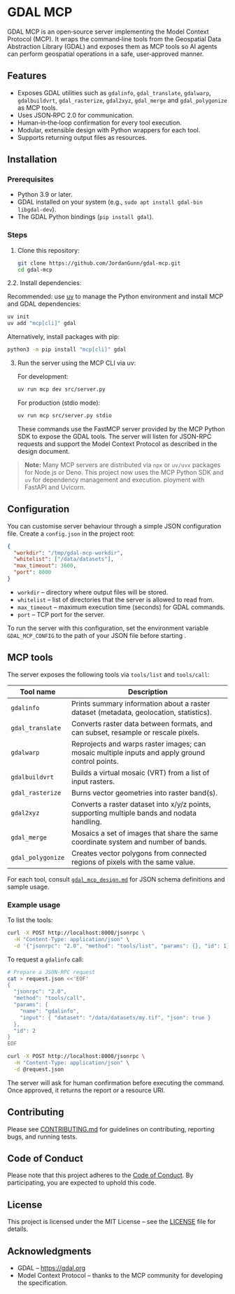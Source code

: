 # GDAL MCP

GDAL MCP is an open‑source server implementing the Model Context Protocol (MCP). It wraps the command‑line tools from the Geospatial Data Abstraction Library (GDAL) and exposes them as MCP tools so AI agents can perform geospatial operations in a safe, user‑approved manner.

## Features

- Exposes GDAL utilities such as `gdalinfo`, `gdal_translate`, `gdalwarp`, `gdalbuildvrt`, `gdal_rasterize`, `gdal2xyz`, `gdal_merge` and `gdal_polygonize` as MCP tools.
- Uses JSON‑RPC 2.0 for communication.
- Human‑in‑the‑loop confirmation for every tool execution.
- Modular, extensible design with Python wrappers for each tool.
- Supports returning output files as resources.

## Installation

### Prerequisites

- Python 3.9 or later.
- GDAL installed on your system (e.g., `sudo apt install gdal-bin libgdal-dev`).
- The GDAL Python bindings (`pip install gdal`).

### Steps

1. Clone this repository:

   ```bash
   git clone https://github.com/JordanGunn/gdal-mcp.git
   cd gdal-mcp
   ```

2.2. Install dependencies:

   Recommended: use [uv](https://docs.astral.sh/uv/) to manage the Python environment and install MCP and GDAL dependencies:

   ```bash
   uv init
   uv add "mcp[cli]" gdal
   ```

   Alternatively, install packages with pip:

   ```bash
   python3 -m pip install "mcp[cli]" gdal
   ```

3. Run the server using the MCP CLI via uv:

   For development:

   ```bash
   uv run mcp dev src/server.py
   ```

   For production (stdio mode):

   ```bash
   uv run mcp src/server.py stdio
   ```

   These commands use the FastMCP server provided by the MCP Python SDK to expose the GDAL tools. The server will listen for JSON-RPC requests and support the Model Context Protocol as described in the design document.

> **Note:** Many MCP servers are distributed via `npx` or `uv/uvx` packages for Node.js or Deno. This project now uses the MCP Python SDK and `uv` for dependency management and execution.
ployment with FastAPI and Uvicorn.

## Configuration

You can customise server behaviour through a simple JSON configuration file. Create a `config.json` in the project root:

```json
{
  "workdir": "/tmp/gdal-mcp-workdir",
  "whitelist": ["/data/datasets"],
  "max_timeout": 3600,
  "port": 8000
}
```

- `workdir` – directory where output files will be stored.
- `whitelist` – list of directories that the server is allowed to read from.
- `max_timeout` – maximum execution time (seconds) for GDAL commands.
- `port` – TCP port for the server.

To run the server with this configuration, set the environment variable `GDAL_MCP_CONFIG` to the path of your JSON file before starting .

## MCP tools

The server exposes the following tools via `tools/list` and `tools/call`:

| Tool name | Description |
| --- | --- |
| `gdalinfo` | Prints summary information about a raster dataset (metadata, geolocation, statistics). |
| `gdal_translate` | Converts raster data between formats, and can subset, resample or rescale pixels. |
| `gdalwarp` | Reprojects and warps raster images; can mosaic multiple inputs and apply ground control points. |
| `gdalbuildvrt` | Builds a virtual mosaic (VRT) from a list of input rasters. |
| `gdal_rasterize` | Burns vector geometries into raster band(s). |
| `gdal2xyz` | Converts a raster dataset into x/y/z points, supporting multiple bands and nodata handling. |
| `gdal_merge` | Mosaics a set of images that share the same coordinate system and number of bands. |
| `gdal_polygonize` | Creates vector polygons from connected regions of pixels with the same value. |

For each tool, consult [`gdal_mcp_design.md`](gdal_mcp_design.md) for JSON schema definitions and sample usage.

### Example usage

To list the tools:

```bash
curl -X POST http://localhost:8000/jsonrpc \
  -H "Content-Type: application/json" \
  -d '{"jsonrpc": "2.0", "method": "tools/list", "params": {}, "id": 1}'
```

To request a `gdalinfo` call:

```bash
# Prepare a JSON-RPC request
cat > request.json <<'EOF'
{
  "jsonrpc": "2.0",
  "method": "tools/call",
  "params": {
    "name": "gdalinfo",
    "input": { "dataset": "/data/datasets/my.tif", "json": true }
  },
  "id": 2
}
EOF

curl -X POST http://localhost:8000/jsonrpc \
  -H "Content-Type: application/json" \
  -d @request.json
```

The server will ask for human confirmation before executing the command. Once approved, it returns the report or a resource URI.

## Contributing

Please see [CONTRIBUTING.md](CONTRIBUTING.md) for guidelines on contributing, reporting bugs, and running tests.

## Code of Conduct

Please note that this project adheres to the [Code of Conduct](CODE_OF_CONDUCT.md). By participating, you are expected to uphold this code.

## License

This project is licensed under the MIT License – see the [LICENSE](LICENSE) file for details.

## Acknowledgments

- GDAL – https://gdal.org
- Model Context Protocol – thanks to the MCP community for developing the specification.
